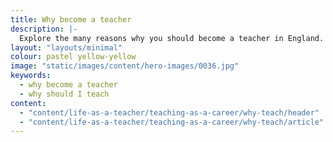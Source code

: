 ```yaml
---
title: Why become a teacher
description: |- 
  Explore the many reasons why you should become a teacher in England. From making a difference from day one, to exploring your creativity and benefitting from a competitive salary and generous holidays.
layout: "layouts/minimal"
colour: pastel yellow-yellow
image: "static/images/content/hero-images/0036.jpg"
keywords:
  - why become a teacher
  - why should I teach
content: 
  - "content/life-as-a-teacher/teaching-as-a-career/why-teach/header" 
  - "content/life-as-a-teacher/teaching-as-a-career/why-teach/article"
---
```

